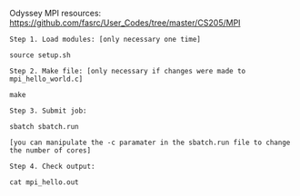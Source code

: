 Odyssey MPI resources: https://github.com/fasrc/User_Codes/tree/master/CS205/MPI

```
Step 1. Load modules: [only necessary one time]

source setup.sh

Step 2. Make file: [only necessary if changes were made to mpi_hello_world.c]

make
```

```
Step 3. Submit job:

sbatch sbatch.run

[you can manipulate the -c paramater in the sbatch.run file to change the number of cores]
```

```
Step 4. Check output: 

cat mpi_hello.out
```
